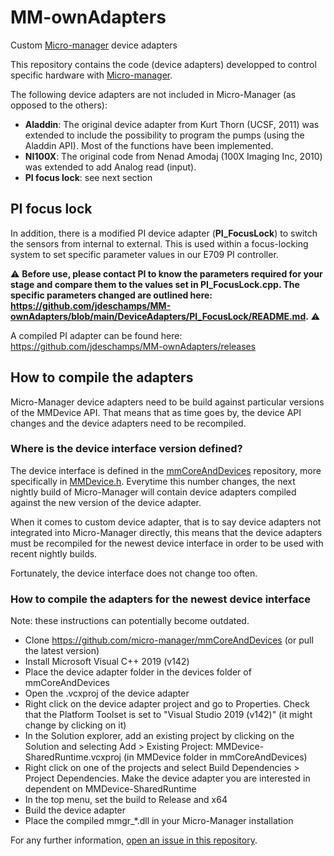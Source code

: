 # MM-ownAdapters
Custom [Micro-manager](https://micro-manager.org/ "Micro-manager website") device adapters

This repository contains the code (device adapters) developped to control specific hardware with [Micro-manager](https://micro-manager.org/ "Micro-manager website"). 

The following device adapters are not included in Micro-Manager (as opposed to the others):

* **Aladdin**: The original device adapter from Kurt Thorn (UCSF, 2011) was extended to include the possibility to program the pumps
(using the Aladdin API). Most of the functions have been implemented.
* **NI100X**: The original code from Nenad Amodaj (100X Imaging Inc, 2010) was extended to add Analog read (input).
* **PI focus lock**: see next section

## PI focus lock

In addition, there is a modified PI device adapter (**PI_FocusLock**) to switch the sensors from internal to external. This is used within a focus-locking system to set specific parameter values in our E709 PI controller. 

⚠️ **Before use, please contact PI to know the parameters required for your stage and compare them to the values set in PI_FocusLock.cpp. The specific parameters changed are outlined here: https://github.com/jdeschamps/MM-ownAdapters/blob/main/DeviceAdapters/PI_FocusLock/README.md.** ⚠️

A compiled PI adapter can be found here: https://github.com/jdeschamps/MM-ownAdapters/releases

## How to compile the adapters

Micro-Manager device adapters need to be build against particular versions of the MMDevice API. That means that as time goes by, the device API changes and the device adapters need to be recompiled.

### Where is the device interface version defined?

The device interface is defined in the [mmCoreAndDevices](https://github.com/micro-manager/mmCoreAndDevices) repository, more specifically in [MMDevice.h](https://github.com/micro-manager/mmCoreAndDevices/blob/52af1c314f761116674c4600eedf6d1ece21a152/MMDevice/MMDevice.h#L30). Everytime this number changes, the next nightly build of Micro-Manager will contain device adapters compiled against the new version of the device adapter.

When it comes to custom device adapter, that is to say device adapters not integrated into Micro-Manager directly, this means that the device adapters must be recompiled for the newest device interface in order to be used with recent nightly builds.

Fortunately, the device interface does not change too often.

### How to compile the adapters for the newest device interface

Note: these instructions can potentially become outdated.

- Clone https://github.com/micro-manager/mmCoreAndDevices (or pull the latest version)
- Install Microsoft Visual C++ 2019 (v142)
- Place the device adapter folder in the devices folder of mmCoreAndDevices
- Open the .vcxproj of the device adapter
- Right click on the device adapter project and go to Properties. Check that the Platform Toolset is set to "Visual Studio 2019 (v142)" (it might change by clicking on it)
- In the Solution explorer, add an existing project by clicking on the Solution and selecting Add > Existing Project: MMDevice-SharedRuntime.vcxproj (in MMDevice folder in mmCoreAndDevices)
- Right click on one of the projects and select Build Dependencies > Project Dependencies. Make the device adapter you are interested in dependent on MMDevice-SharedRuntime
- In the top menu, set the build to Release and x64
- Build the device adapter
- Place the compiled mmgr_*.dll in your Micro-Manager installation 

For any further information, [open an issue in this repository](https://github.com/jdeschamps/MM-ownAdapters/issues).
